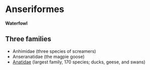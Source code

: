 # Anseriformes
**Waterfowl**

## Three families
- Anhimidae (three species of screamers)
- Anseranatidae (the magpie goose)
- [Anatidae](path) (largest family, 170 species; ducks, geese, and swans)
